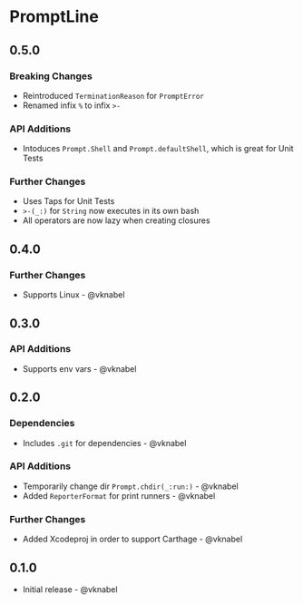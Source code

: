# PromptLine

## 0.5.0

### Breaking Changes

- Reintroduced `TerminationReason` for `PromptError`
- Renamed infix `%` to infix `>-`

### API Additions

- Intoduces `Prompt.Shell` and `Prompt.defaultShell`, which is great for Unit Tests

### Further Changes

- Uses Taps for Unit Tests
- `>-(_:)` for `String` now executes in its own bash
- All operators are now lazy when creating closures

## 0.4.0

### Further Changes

- Supports Linux - @vknabel

## 0.3.0

### API Additions

- Supports env vars - @vknabel

## 0.2.0

### Dependencies

- Includes `.git` for dependencies - @vknabel

### API Additions

- Temporarily change dir `Prompt.chdir(_:run:)` - @vknabel
- Added `ReporterFormat` for print runners - @vknabel

### Further Changes

- Added Xcodeproj in order to support Carthage - @vknabel

## 0.1.0

- Initial release - @vknabel
